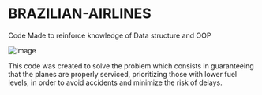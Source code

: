# BRAZILIAN-AIRLINES
Code Made to reinforce knowledge of Data structure and OOP


![image](https://user-images.githubusercontent.com/67298422/234128969-280acacb-a25a-4e23-bc75-5b63711afcea.png)

This code was created to solve the problem which consists in guaranteeing that the planes are properly serviced, prioritizing those with lower fuel levels, in order to avoid accidents and minimize the risk of delays.

